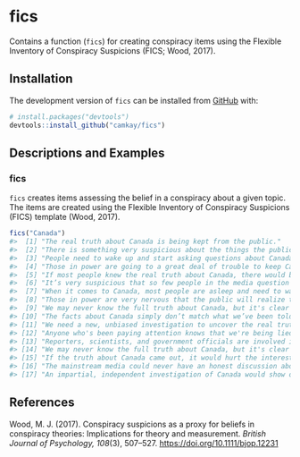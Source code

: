 
<!-- README.md is generated from README.Rmd. Please edit that file -->

# fics

Contains a function (`fics`) for creating conspiracy items using the
Flexible Inventory of Conspiracy Suspicions (FICS; Wood, 2017).

## Installation

The development version of `fics` can be installed from
[GitHub](https://github.com/) with:

``` r
# install.packages("devtools")
devtools::install_github("camkay/fics")
```

## Descriptions and Examples

### fics

`fics` creates items assessing the belief in a conspiracy about a given
topic. The items are created using the Flexible Inventory of Conspiracy
Suspicions (FICS) template (Wood, 2017).

``` r
fics("Canada")
#>  [1] "The real truth about Canada is being kept from the public."                                                                  
#>  [2] "There is something very suspicious about the things the public has been told about Canada."                                  
#>  [3] "People need to wake up and start asking questions about Canada."                                                             
#>  [4] "Those in power are going to a great deal of trouble to keep Canada from being thoroughly investigated."                      
#>  [5] "If most people knew the real truth about Canada, there would be riots in the streets."                                       
#>  [6] "It’s very suspicious that so few people in the media question whether we’re being told the truth about Canada."              
#>  [7] "When it comes to Canada, most people are asleep and need to wake up."                                                        
#>  [8] "Those in power are very nervous that the public will realize the truth about Canada."                                        
#>  [9] "We may never know the full truth about Canada, but it's clear that the mainstream story is a complete lie."                  
#> [10] "The facts about Canada simply don’t match what we’ve been told by 'experts' and the mainstream media."                       
#> [11] "We need a new, unbiased investigation to uncover the real truth about Canada."                                               
#> [12] "Anyone who's been paying attention knows that we're being lied to about Canada, but most people are simply brainwashed."     
#> [13] "Reporters, scientists, and government officials are involved in a conspiracy to cover up important information about Canada."
#> [14] "We may never know the full truth about Canada, but it's clear that the mainstream story is a complete lie."                  
#> [15] "If the truth about Canada came out, it would hurt the interests of some extremely powerful people."                          
#> [16] "The mainstream media could never have an honest discussion about Canada - there are too many powerful interests at work."    
#> [17] "An impartial, independent investigation of Canada would show once and for all that we've been lied to on a massive scale."
```

## References

Wood, M. J. (2017). Conspiracy suspicions as a proxy for beliefs in
conspiracy theories: Implications for theory and measurement. *British
Journal of Psychology, 108*(3), 507–527.
<https://doi.org/10.1111/bjop.12231>
